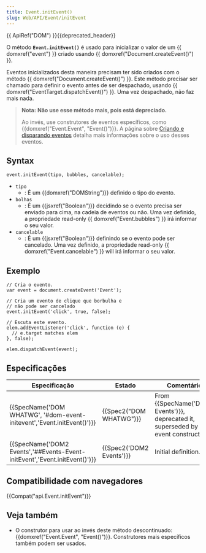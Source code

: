 ```yaml
---
title: Event.initEvent()
slug: Web/API/Event/initEvent
---
```


{{ ApiRef("DOM") }}{{deprecated_header}}

O método **`Event.initEvent()`** é usado para inicializar o valor de um {{ domxref("event") }} criado usando {{ domxref("Document.createEvent()") }}.

Eventos inicializados desta maneira precisam ter sido criados com o método {{ domxref("Document.createEvent()") }}. Este método precisar ser chamado para definir o evento antes de ser despachado, usando {{ domxref("EventTarget.dispatchEvent()") }}. Uma vez despachado, não faz mais nada.

> **Nota:** **Não use esse método mais, pois está depreciado.**
>
> Ao invés, use construtores de eventos específicos, como {{domxref("Event.Event", "Event()")}}. A página sobre [Criando e disparando eventos](/pt-BR/docs/Web/Guide/Events/Creating_and_triggering_events) detalha mais informações sobre o uso desses eventos.

## Syntax

```
event.initEvent(tipo, bubbles, cancelable);
```

- `tipo`
  - : É um {{domxref("DOMString")}} definido o tipo do evento.
- `bolhas`
  - : É um {{jsxref("Boolean")}} decidindo se o evento precisa ser enviado para cima, na cadeia de eventos ou não. Uma vez definido, a propriedade read-only {{ domxref("Event.bubbles") }} irá informar o seu valor.
- `cancelable`
  - : É um {{jsxref("Boolean")}} definindo se o evento pode ser cancelado. Uma vez definido, a propriedade read-only {{ domxref("Event.cancelable") }} will irá informar o seu valor.

## Exemplo

```
// Cria o evento.
var event = document.createEvent('Event');

// Cria um evento de clique que borbulha e
// não pode ser cancelado
event.initEvent('click', true, false);

// Escuta este evento.
elem.addEventListener('click', function (e) {
  // e.target matches elem
}, false);

elem.dispatchEvent(event);
```

## Especificações

| Especificação                                                                                        | Estado                           | Comentário                                                                                  |
| ---------------------------------------------------------------------------------------------------- | -------------------------------- | ------------------------------------------------------------------------------------------- |
| {{SpecName('DOM WHATWG', '#dom-event-initevent','Event.initEvent()')}}         | {{Spec2("DOM WHATWG")}} | From {{SpecName('DOM2 Events')}}, deprecated it, superseded by event constructors. |
| {{SpecName('DOM2 Events','##Events-Event-initEvent','Event.initEvent()')}} | {{Spec2('DOM2 Events')}} | Initial definition.                                                                         |

## Compatibilidade com navegadores

{{Compat("api.Event.initEvent")}}

## Veja também

- O construtor para usar ao invés deste método descontinuado: {{domxref("Event.Event", "Event()")}}. Construtores mais específicos também podem ser usados.
